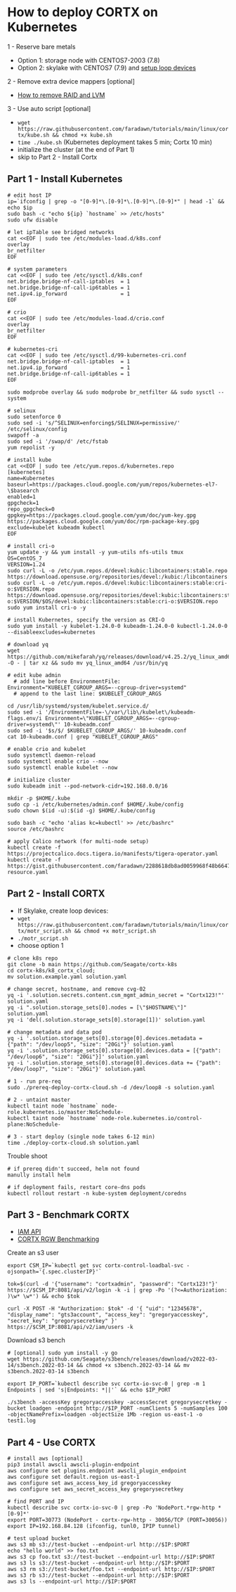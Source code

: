# How to deploy CORTX on Kubernetes
1 - Reserve bare metals
- Option 1: storage node with CENTOS7-2003 (7.8)
- Option 2: skylake with CENTOS7 (7.9) and [setup loop devices](https://github.com/faradawn/tutorials/blob/main/linux/cortx/motr_loop_device.md)

2 - Remove extra device mappers [optional]
- [How to remove RAID and LVM](https://github.com/faradawn/tutorials/blob/main/linux/cortx/linux_raid_lvm_partition.md)

3 - Use auto script [optional]
- `wget https://raw.githubusercontent.com/faradawn/tutorials/main/linux/cortx/kube.sh && chmod +x kube.sh`
- `time ./kube.sh` (Kubernetes deployment takes 5 min; Cortx 10 min)
- initialize the cluster (at the end of Part 1)
- skip to Part 2 - Install Cortx


## Part 1 - Install Kubernetes
```
# edit host IP
ip=`ifconfig | grep -o "[0-9]*\.[0-9]*\.[0-9]*\.[0-9]*" | head -1` && echo $ip
sudo bash -c "echo ${ip} `hostname` >> /etc/hosts"
sudo ufw disable

# let ipTable see bridged networks
cat <<EOF | sudo tee /etc/modules-load.d/k8s.conf
overlay
br_netfilter
EOF

# system parameters 
cat <<EOF | sudo tee /etc/sysctl.d/k8s.conf
net.bridge.bridge-nf-call-iptables  = 1
net.bridge.bridge-nf-call-ip6tables = 1
net.ipv4.ip_forward                 = 1
EOF

# crio
cat <<EOF | sudo tee /etc/modules-load.d/crio.conf
overlay
br_netfilter
EOF

# kubernetes-cri
cat <<EOF | sudo tee /etc/sysctl.d/99-kubernetes-cri.conf
net.bridge.bridge-nf-call-iptables  = 1
net.ipv4.ip_forward                 = 1
net.bridge.bridge-nf-call-ip6tables = 1
EOF

sudo modprobe overlay && sudo modprobe br_netfilter && sudo sysctl --system

# selinux
sudo setenforce 0
sudo sed -i 's/^SELINUX=enforcing$/SELINUX=permissive/' /etc/selinux/config
swapoff -a
sudo sed -i '/swap/d' /etc/fstab
yum repolist -y

# install kube
cat <<EOF | sudo tee /etc/yum.repos.d/kubernetes.repo
[kubernetes]
name=Kubernetes
baseurl=https://packages.cloud.google.com/yum/repos/kubernetes-el7-\$basearch
enabled=1
gpgcheck=1
repo_gpgcheck=0
gpgkey=https://packages.cloud.google.com/yum/doc/yum-key.gpg https://packages.cloud.google.com/yum/doc/rpm-package-key.gpg
exclude=kubelet kubeadm kubectl
EOF

# install cri-o
yum update -y && yum install -y yum-utils nfs-utils tmux
OS=CentOS_7
VERSION=1.24
sudo curl -L -o /etc/yum.repos.d/devel:kubic:libcontainers:stable.repo https://download.opensuse.org/repositories/devel:/kubic:/libcontainers:/stable/$OS/devel:kubic:libcontainers:stable.repo
sudo curl -L -o /etc/yum.repos.d/devel:kubic:libcontainers:stable:cri-o:$VERSION.repo https://download.opensuse.org/repositories/devel:kubic:libcontainers:stable:cri-o:$VERSION/$OS/devel:kubic:libcontainers:stable:cri-o:$VERSION.repo
sudo yum install cri-o -y
 
# install Kubernetes, specify the version as CRI-O
sudo yum install -y kubelet-1.24.0-0 kubeadm-1.24.0-0 kubectl-1.24.0-0 --disableexcludes=kubernetes

# download yq 
wget https://github.com/mikefarah/yq/releases/download/v4.25.2/yq_linux_amd64.tar.gz -O - | tar xz && sudo mv yq_linux_amd64 /usr/bin/yq

# edit kube admin
  # add line before EnvironmentFile: Environment="KUBELET_CGROUP_ARGS=--cgroup-driver=systemd"
  # append to the last line: $KUBELET_CGROUP_ARGS

cd /usr/lib/systemd/system/kubelet.service.d/
sudo sed -i '/EnvironmentFile=-\/var\/lib\/kubelet\/kubeadm-flags.env/i Environment=\"KUBELET_CGROUP_ARGS=--cgroup-driver=systemd\"' 10-kubeadm.conf
sudo sed -i '$s/$/ $KUBELET_CGROUP_ARGS/' 10-kubeadm.conf
cat 10-kubeadm.conf | grep "KUBELET_CGROUP_ARGS"

# enable crio and kubelet 
sudo systemctl daemon-reload
sudo systemctl enable crio --now
sudo systemctl enable kubelet --now

# initialize cluster
sudo kubeadm init --pod-network-cidr=192.168.0.0/16

mkdir -p $HOME/.kube
sudo cp -i /etc/kubernetes/admin.conf $HOME/.kube/config
sudo chown $(id -u):$(id -g) $HOME/.kube/config

sudo bash -c "echo 'alias kc=kubectl' >> /etc/bashrc"
source /etc/bashrc

# apply Calico network (for multi-node setup)
kubectl create -f https://projectcalico.docs.tigera.io/manifests/tigera-operator.yaml
kubectl create -f https://gist.githubusercontent.com/faradawn/2288618db8ad0059968f48b6647732f9/raw/133f7f5113b4bc76f06dd5240ae7775c2fb74307/custom-resource.yaml
```


## Part 2 - Install CORTX
- If Skylake, create loop devices:
- `wget https://raw.githubusercontent.com/faradawn/tutorials/main/linux/cortx/motr_script.sh && chmod +x motr_script.sh`
- `./motr_script.sh`
- choose option 1


```
# clone k8s repo
git clone -b main https://github.com/Seagate/cortx-k8s
cd cortx-k8s/k8_cortx_cloud;
mv solution.example.yaml solution.yaml

# change secret, hostname, and remove cvg-02
yq -i '.solution.secrets.content.csm_mgmt_admin_secret = "Cortx123!"' solution.yaml
yq -i ".solution.storage_sets[0].nodes = [\"$HOSTNAME\"]" solution.yaml
yq -i 'del(.solution.storage_sets[0].storage[1])' solution.yaml

# change metadata and data pod
yq -i '.solution.storage_sets[0].storage[0].devices.metadata = {"path": "/dev/loop5", "size": "20Gi"}' solution.yaml
yq -i '.solution.storage_sets[0].storage[0].devices.data = [{"path": "/dev/loop6", "size": "20Gi"}]' solution.yaml
yq -i '.solution.storage_sets[0].storage[0].devices.data += {"path": "/dev/loop7", "size": "20Gi"}' solution.yaml

# 1 - run pre-req
sudo ./prereq-deploy-cortx-cloud.sh -d /dev/loop8 -s solution.yaml

# 2 - untaint master 
kubectl taint node `hostname` node-role.kubernetes.io/master:NoSchedule-
kubectl taint node `hostname` node-role.kubernetes.io/control-plane:NoSchedule-

# 3 - start deploy (single node takes 6-12 min)
time ./deploy-cortx-cloud.sh solution.yaml
```

Trouble shoot 
```
# if prereq didn't succeed, helm not found
manully install helm

# if deployment fails, restart core-dns pods
kubectl rollout restart -n kube-system deployment/coredns
```


## Part 3 - Benchmark CORTX
- [IAM API](https://seagate-systems.atlassian.net/wiki/spaces/PUB/pages/931922025/IAM+User+Management)
- [CORTX RGW Benchmarking](https://seagate-systems.atlassian.net/wiki/spaces/PUB/pages/919765278/CORTX+Deployment+with+RGW+Community+version#S3-Bench)

Create an s3 user
```
export CSM_IP=`kubectl get svc cortx-control-loadbal-svc -ojsonpath='{.spec.clusterIP}'`

tok=$(curl -d '{"username": "cortxadmin", "password": "Cortx123!"}' https://$CSM_IP:8081/api/v2/login -k -i | grep -Po '(?<=Authorization: )\w* \w*') && echo $tok

curl -X POST -H "Authorization: $tok" -d '{ "uid": "12345678", "display_name": "gts3account", "access_key": "gregoryaccesskey", "secret_key": "gregorysecretkey" }' https://$CSM_IP:8081/api/v2/iam/users -k
```

Download s3 bench
```
# [optional] sudo yum install -y go 
wget https://github.com/Seagate/s3bench/releases/download/v2022-03-14/s3bench.2022-03-14 && chmod +x s3bench.2022-03-14 && mv s3bench.2022-03-14 s3bench

export IP_PORT=`kubectl describe svc cortx-io-svc-0 | grep -m 1 Endpoints | sed 's|Endpoints: *||'` && echo $IP_PORT

./s3bench -accessKey gregoryaccesskey -accessSecret gregorysecretkey -bucket loadgen -endpoint http://$IP_PORT -numClients 5 -numSamples 100 -objectNamePrefix=loadgen -objectSize 1Mb -region us-east-1 -o test1.log
```


## Part 4 - Use CORTX
```
# install aws [optional]
pip3 install awscli awscli-plugin-endpoint
aws configure set plugins.endpoint awscli_plugin_endpoint
aws configure set default.region us-east-1
aws configure set aws_access_key_id gregoryaccesskey
aws configure set aws_secret_access_key gregorysecretkey

# find PORT and IP
kubectl describe svc cortx-io-svc-0 | grep -Po 'NodePort.*rgw-http *[0-9]*'
export PORT=30773 (NodePort - cortx-rgw-http - 30056/TCP (PORT=30056))
export IP=192.168.84.128 (ifconfig, tunl0, IPIP tunnel)

# test upload bucket
aws s3 mb s3://test-bucket --endpoint-url http://$IP:$PORT
echo "hello world" >> foo.txt
aws s3 cp foo.txt s3://test-bucket --endpoint-url http://$IP:$PORT
aws s3 ls s3://test-bucket --endpoint-url http://$IP:$PORT
aws s3 rm s3://test-bucket/foo.txt --endpoint-url http://$IP:$PORT
aws s3 rb s3://test-bucket --endpoint-url http://$IP:$PORT
aws s3 ls --endpoint-url http://$IP:$PORT
```
